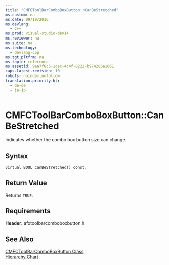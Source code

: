 ```yaml
---
title: "CMFCToolBarComboBoxButton::CanBeStretched"
ms.custom: na
ms.date: 09/19/2016
ms.devlang: 
  - C++
ms.prod: visual-studio-dev14
ms.reviewer: na
ms.suite: na
ms.technology: 
  - devlang-cpp
ms.tgt_pltfrm: na
ms.topic: reference
ms.assetid: 9aa7f8c5-1cec-4c4f-8222-b974286a1061
caps.latest.revision: 10
robots: noindex,nofollow
translation.priority.ht: 
  - de-de
  - ja-jp
---
```

# CMFCToolBarComboBoxButton::CanBeStretched
Indicates whether the combo box button size can change.  
  
## Syntax  
  
```  
virtual BOOL CanBeStretched() const;  
```  
  
## Return Value  
 Returns `TRUE`.  
  
## Requirements  
 **Header:** afxtoolbarcomboboxbutton.h  
  
## See Also  
 [CMFCToolBarComboBoxButton Class](../vs140/CMFCToolBarComboBoxButton-Class.md)   
 [Hierarchy Chart](../vs140/Hierarchy-Chart.md)